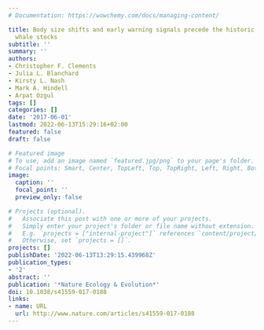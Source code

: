 ```yaml
---
# Documentation: https://wowchemy.com/docs/managing-content/

title: Body size shifts and early warning signals precede the historic collapse of
  whale stocks
subtitle: ''
summary: ''
authors:
- Christopher F. Clements
- Julia L. Blanchard
- Kirsty L. Nash
- Mark A. Hindell
- Arpat Ozgul
tags: []
categories: []
date: '2017-06-01'
lastmod: 2022-06-13T15:29:16+02:00
featured: false
draft: false

# Featured image
# To use, add an image named `featured.jpg/png` to your page's folder.
# Focal points: Smart, Center, TopLeft, Top, TopRight, Left, Right, BottomLeft, Bottom, BottomRight.
image:
  caption: ''
  focal_point: ''
  preview_only: false

# Projects (optional).
#   Associate this post with one or more of your projects.
#   Simply enter your project's folder or file name without extension.
#   E.g. `projects = ["internal-project"]` references `content/project/deep-learning/index.md`.
#   Otherwise, set `projects = []`.
projects: []
publishDate: '2022-06-13T13:29:15.439968Z'
publication_types:
- '2'
abstract: ''
publication: '*Nature Ecology & Evolution*'
doi: 10.1038/s41559-017-0188
links:
- name: URL
  url: http://www.nature.com/articles/s41559-017-0188
---
```

